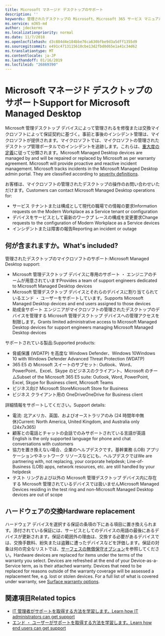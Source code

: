 ```yaml
---
title: Microsoft マネージド デスクトップのサポート
description: ''
keywords: 管理されたデスクトップの Microsoft、Microsoft 365 サービス マニュアル
ms.service: m365-md
author: jdeckerms
ms.localizationpriority: normal
ms.date: 11/7/2018
ms.openlocfilehash: d3c884d4e184bbe76ca630bfbe9d3a5dff1355d9
ms.sourcegitcommit: e491c4713115610cbe13d2fbd0d65e1a41c34d62
ms.translationtype: MT
ms.contentlocale: ja-JP
ms.lasthandoff: 01/16/2019
ms.locfileid: "26869390"
---
```

# <a name="support-for-microsoft-managed-desktop"></a><span data-ttu-id="0e133-103">Microsoft マネージド デスクトップのサポート</span><span class="sxs-lookup"><span data-stu-id="0e133-103">Support for Microsoft Managed Desktop</span></span>

<span data-ttu-id="0e133-p101">Microsoft 管理デスクトップ デバイスによって管理されるを修復または交換マイクロソフトによって保証契約に基づく。事前と事後のインシデント管理は、マイクロソフトが提供されます。マイクロソフトでは、マイクロソフトの管理されたデスクトップ管理ポータルでのインシデントを追跡します。これらは、[重大度の定義](../working-with-managed-desktop/admin-support.md#sev)に従って分類されます。</span><span class="sxs-lookup"><span data-stu-id="0e133-p101">Microsoft Managed Desktop devices are managed by and will be repaired or replaced by Microsoft as per warranty agreement. Microsoft will provide proactive and reactive incident management. Microsoft tracks incidents in the Microsoft Managed Desktop admin portal. They are classified according to [severity definitions](../working-with-managed-desktop/admin-support.md#sev).</span></span>

<span data-ttu-id="0e133-108">お客様は、マイクロソフトの管理されたデスクトップの操作のお問い合わせいただけます。</span><span class="sxs-lookup"><span data-stu-id="0e133-108">Customers can contact Microsoft Managed Desktop operations for:</span></span>
- <span data-ttu-id="0e133-109">サービス テナントまたは構成として現代の職場での情報の要求</span><span class="sxs-lookup"><span data-stu-id="0e133-109">Information requests on the Modern Workplace as a Service tenant or configuration</span></span>
- <span data-ttu-id="0e133-110">デバイスをサービスとして最新のワークプ レースの構成を変更要求</span><span class="sxs-lookup"><span data-stu-id="0e133-110">Change requests to the configuration of Modern Workplace as a Service devices</span></span>
- <span data-ttu-id="0e133-111">インシデントまたは障害の報告</span><span class="sxs-lookup"><span data-stu-id="0e133-111">Reporting an incident or outage</span></span>

## <a name="whats-included"></a><span data-ttu-id="0e133-112">何が含まれますか。</span><span class="sxs-lookup"><span data-stu-id="0e133-112">What's included?</span></span>

<span data-ttu-id="0e133-113">管理されたデスクトップのマイクロソフトのサポート:</span><span class="sxs-lookup"><span data-stu-id="0e133-113">Microsoft Managed Desktop support:</span></span>

- <span data-ttu-id="0e133-114">Microsoft 管理デスクトップ デバイスに専用のサポート ・ エンジニアのチームが用意されています</span><span class="sxs-lookup"><span data-stu-id="0e133-114">Provides a team of support engineers dedicated to Microsoft Managed Desktop devices</span></span>
- <span data-ttu-id="0e133-115">Microsoft 管理デスクトップ デバイスとそれらのデバイスに割り当てられているエンド ・ ユーザーをサポートしています。</span><span class="sxs-lookup"><span data-stu-id="0e133-115">Supports Microsoft Managed Desktop devices and end users assigned to those devices</span></span>
- <span data-ttu-id="0e133-116">助成金サポート エンジニアがマイクロソフトの管理されたデスクトップのデバイスを管理する Microsoft 管理デスクトップ デバイスへの管理アクセスを制限します。</span><span class="sxs-lookup"><span data-stu-id="0e133-116">Grants limited administrative access to Microsoft Managed Desktop devices for support engineers managing Microsoft Managed Desktop devices</span></span> 

<span data-ttu-id="0e133-117">サポートされている製品:</span><span class="sxs-lookup"><span data-stu-id="0e133-117">Supported products:</span></span>

- <span data-ttu-id="0e133-118">脅威保護 (WDATP) を高度な Windows Defender、Windows 10</span><span class="sxs-lookup"><span data-stu-id="0e133-118">Windows 10 with Windows Defender Advanced Threat Protection (WDATP)</span></span> 
- <span data-ttu-id="0e133-119">365 E5 の Microsoft スイートのサブセット: Outlook、Word、PowerPoint、Excel、Skype のビジネスのクライアント、Microsoft のチーム</span><span class="sxs-lookup"><span data-stu-id="0e133-119">Subset of the Microsoft 365 E5 suite: Outlook, Word, PowerPoint, Excel, Skype for Business client, Microsoft Teams</span></span> 
- <span data-ttu-id="0e133-120">ビジネス向け Microsoft Store</span><span class="sxs-lookup"><span data-stu-id="0e133-120">Microsoft Store for Business</span></span> 
- <span data-ttu-id="0e133-121">ビジネス クライアント用の OneDrive</span><span class="sxs-lookup"><span data-stu-id="0e133-121">OneDrive for Business client</span></span> 

<span data-ttu-id="0e133-122">詳細情報をサポートしてください。</span><span class="sxs-lookup"><span data-stu-id="0e133-122">Support details:</span></span>

- <span data-ttu-id="0e133-123">電流: 北アメリカ、英国、およびオーストラリアのみ (24 時間年中無休)</span><span class="sxs-lookup"><span data-stu-id="0e133-123">Current: North America, United Kingdom, and Australia only (24x7x365)</span></span> 
- <span data-ttu-id="0e133-124">顧客との電話とチャットの会話でのみサポートされている言語が英語</span><span class="sxs-lookup"><span data-stu-id="0e133-124">English is the only supported language for phone and chat conversations with customers</span></span> 
- <span data-ttu-id="0e133-125">協力を置き換えない場合、企業のヘルプデスクです。基幹業務 (LOB) アプリケーションやネットワーク リソースなどにも、ヘルプデスクでは</span><span class="sxs-lookup"><span data-stu-id="0e133-125">We are partnering with, not replacing, your corporate helpdesk; Line-of-Business (LOB) apps, network resources, etc. are still handled by your helpdesk</span></span> 
- <span data-ttu-id="0e133-126">テスト リングおよび以外の Microsoft 管理デスクトップ デバイス内に存在する Microsoft 管理されているデバイスでは扱いません</span><span class="sxs-lookup"><span data-stu-id="0e133-126">Microsoft Managed Devices residing in the test ring and non-Microsoft Managed Desktop devices are out of scope</span></span> 

## <a name="hardware-replacement"></a><span data-ttu-id="0e133-127">ハードウェアの交換</span><span class="sxs-lookup"><span data-stu-id="0e133-127">Hardware replacement</span></span>

<span data-ttu-id="0e133-p102">ハードウェア デバイスを選択する保証の条項の下にある項目に置き換えられます。添付されている保証には、サービスとしてのデバイスの用語の最後にあるデバイスが更新されます。保証の範囲外の理由は、交換する必要があるデバイスでは、交換手数料、紛失または盗難に遭ったデバイスなどを評価します。保証の対象は何の完全なリストでは、[サーフェスの無償保守オプション](https://support.microsoft.com/help/4036296/surface-surface-standard-warranty)を参照してください。</span><span class="sxs-lookup"><span data-stu-id="0e133-p102">Hardware devices are replaced for items under the terms of the warranty you select. Devices are refreshed at the end of your Device-as-a-Service term, as is their attached warranty. Devices that need to be replaced for reasons outside of the warranty coverage will be assessed a replacement fee, e.g. lost or stolen devices. For a full list of what is covered under warranty, see [Surface warranty options](https://support.microsoft.com/help/4036296/surface-surface-standard-warranty).</span></span>


## <a name="related-topics"></a><span data-ttu-id="0e133-132">関連項目</span><span class="sxs-lookup"><span data-stu-id="0e133-132">Related topics</span></span>

- [<span data-ttu-id="0e133-133">IT 管理者がサポートを取得する方法を学習します。</span><span class="sxs-lookup"><span data-stu-id="0e133-133">Learn how IT administrators can get support</span></span>](../working-with-managed-desktop/admin-support.md)
- [<span data-ttu-id="0e133-134">エンド ・ ユーザーがサポートを取得する方法を学習します。</span><span class="sxs-lookup"><span data-stu-id="0e133-134">Learn how end users can get support</span></span>](../working-with-managed-desktop/end-user-support.md)

